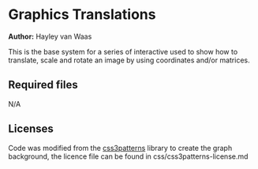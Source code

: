 
# Graphics Translations

**Author:** Hayley van Waas

This is the base system for a series of interactive used to show how to translate, scale and rotate an image by using coordinates and/or matrices.

## Required files

N/A

## Licenses
Code was modified from the [css3patterns](https://github.com/LeaVerou/css3patterns/blob/master/license.txt) library to create the graph background, the licence file can be found in css/css3patterns-license.md
